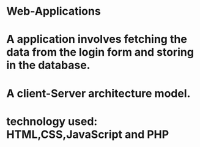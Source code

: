 # Web-Applications
# A application involves fetching the data from the login form and storing in the database.
# A client-Server architecture model.
# technology used: HTML,CSS,JavaScript and PHP
